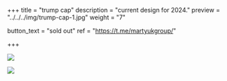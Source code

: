 +++
title = "trump cap"
description = "current design for 2024." 
preview = "../../../img/trump-cap-1.jpg"
weight = "7"

button_text = "sold out"
ref = "https://t.me/martyukgroup/"

+++

![](../../../img/trump-cap-1.jpg)

![](../../../img/trump-cap-2.jpg)